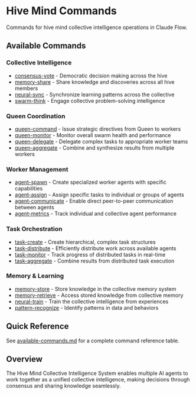 # Hive Mind Commands

Commands for hive mind collective intelligence operations in Claude Flow.

## Available Commands

### Collective Intelligence
- [consensus-vote](./consensus-vote.md) - Democratic decision making across the hive
- [memory-share](./memory-share.md) - Share knowledge and discoveries across all hive members  
- [neural-sync](./neural-sync.md) - Synchronize learning patterns across the collective
- [swarm-think](./swarm-think.md) - Engage collective problem-solving intelligence

### Queen Coordination
- [queen-command](./queen-command.md) - Issue strategic directives from Queen to workers
- [queen-monitor](./queen-monitor.md) - Monitor overall swarm health and performance
- [queen-delegate](./queen-delegate.md) - Delegate complex tasks to appropriate worker teams
- [queen-aggregate](./queen-aggregate.md) - Combine and synthesize results from multiple workers

### Worker Management  
- [agent-spawn](./agent-spawn.md) - Create specialized worker agents with specific capabilities
- [agent-assign](./agent-assign.md) - Assign specific tasks to individual or groups of agents
- [agent-communicate](./agent-communicate.md) - Enable direct peer-to-peer communication between agents
- [agent-metrics](./agent-metrics.md) - Track individual and collective agent performance

### Task Orchestration
- [task-create](./task-create.md) - Create hierarchical, complex task structures
- [task-distribute](./task-distribute.md) - Efficiently distribute work across available agents
- [task-monitor](./task-monitor.md) - Track progress of distributed tasks in real-time
- [task-aggregate](./task-aggregate.md) - Combine results from distributed task execution

### Memory & Learning
- [memory-store](./memory-store.md) - Store knowledge in the collective memory system
- [memory-retrieve](./memory-retrieve.md) - Access stored knowledge from collective memory
- [neural-train](./neural-train.md) - Train the collective intelligence from experiences
- [pattern-recognize](./pattern-recognize.md) - Identify patterns in data and behaviors

## Quick Reference

See [available-commands.md](./available-commands.md) for a complete command reference table.

## Overview

The Hive Mind Collective Intelligence System enables multiple AI agents to work together as a unified collective intelligence, making decisions through consensus and sharing knowledge seamlessly.